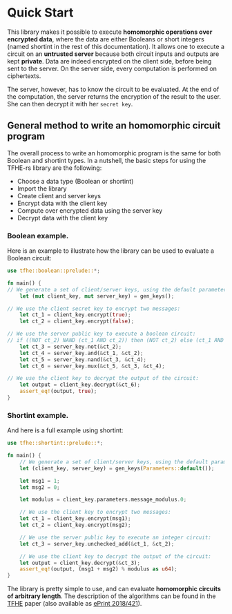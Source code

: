 # Quick Start

This library makes it possible to execute **homomorphic operations over encrypted data**, where the data are either Booleans or short integers (named shortint in the rest of this documentation). It allows one to execute a circuit on an **untrusted server** because both circuit inputs and outputs are kept **private**. Data are indeed encrypted on the client side, before being sent to the server. On the server side, every computation is performed on ciphertexts.

The server, however, has to know the circuit to be evaluated. At the end of the computation, the server returns the encryption of the result to the user. She can then decrypt it with her `secret key`.

## General method to write an homomorphic circuit program

The overall process to write an homomorphic program is the same for both Boolean and shortint types. In a nutshell, the basic steps for using the TFHE-rs library are the following:

* Choose a data type (Boolean or shortint)
* Import the library
* Create client and server keys
* Encrypt data with the client key
* Compute over encrypted data using the server key
* Decrypt data with the client key

### Boolean example.

Here is an example to illustrate how the library can be used to evaluate a Boolean circuit:

```rust
use tfhe::boolean::prelude::*;

fn main() {
// We generate a set of client/server keys, using the default parameters:
    let (mut client_key, mut server_key) = gen_keys();

// We use the client secret key to encrypt two messages:
    let ct_1 = client_key.encrypt(true);
    let ct_2 = client_key.encrypt(false);

// We use the server public key to execute a boolean circuit:
// if ((NOT ct_2) NAND (ct_1 AND ct_2)) then (NOT ct_2) else (ct_1 AND ct_2)
    let ct_3 = server_key.not(&ct_2);
    let ct_4 = server_key.and(&ct_1, &ct_2);
    let ct_5 = server_key.nand(&ct_3, &ct_4);
    let ct_6 = server_key.mux(&ct_5, &ct_3, &ct_4);

// We use the client key to decrypt the output of the circuit:
    let output = client_key.decrypt(&ct_6);
    assert_eq!(output, true);
}
```

### Shortint example.

And here is a full example using shortint:

```rust
use tfhe::shortint::prelude::*;

fn main() {
    // We generate a set of client/server keys, using the default parameters:
    let (client_key, server_key) = gen_keys(Parameters::default());

    let msg1 = 1;
    let msg2 = 0;

    let modulus = client_key.parameters.message_modulus.0;

    // We use the client key to encrypt two messages:
    let ct_1 = client_key.encrypt(msg1);
    let ct_2 = client_key.encrypt(msg2);

    // We use the server public key to execute an integer circuit:
    let ct_3 = server_key.unchecked_add(&ct_1, &ct_2);

    // We use the client key to decrypt the output of the circuit:
    let output = client_key.decrypt(&ct_3);
    assert_eq!(output, (msg1 + msg2) % modulus as u64);
}
```

The library is pretty simple to use, and can evaluate **homomorphic circuits of arbitrary length**. The description of the algorithms can be found in the [TFHE](https://doi.org/10.1007/s00145-019-09319-x) paper (also available as [ePrint 2018/421](https://ia.cr/2018/421)).
